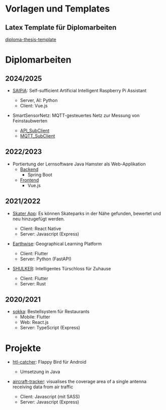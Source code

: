 # Vorlagen und Templates
## Latex Template für Diplomarbeiten
[diploma-thesis-template](https://github.com/htl-anichstrasse/diploma-thesis-template)

# Diplomarbeiten
## 2024/2025

- [SAIPiA](https://github.com/htl-anichstrasse/SAIPiA): Self-sufficient Artificial Intelligent Raspberry Pi Assistant
  - Server, AI: Python
  - Client: Vue.js
    
- SmartSensorNetz: MQTT-gesteuertes Netz zur Messung von Feinstaubwerten
  - [API_SubClient](https://github.com/htl-anichstrasse/smart_sensort_netz_API) 
  - [MQTT_SubClient](https://github.com/htl-anichstrasse/smart_sensort_netz_MQTT_SubClient)


## 2022/2023

- Portiertung der Lernsoftware Java Hamster als Web-Applikation
  - [Backend](https://github.com/htl-anichstrasse/java_hamster_BackendSpring)
    - Spring Boot
  - [Frontend](https://github.com/htl-anichstrasse/java_hamster_FrontendVue)
    - Vue.js

## 2021/2022

- [Skater App](https://github.com/htl-anichstrasse/skatebuddy): Es können Skateparks in der Nähe gefunden, bewertet und neu hinzugefügt werden.
  - Client: React Native
  - Server: Javascript (Express)
 
- [Earthwise](https://github.com/htl-anichstrasse/earthwise): Geographical Learning Platform
  - Client: Flutter
  - Server: Python (FastAPI)
 
- [SHULKER](https://github.com/htl-anichstrasse/shulker): Intelligentes Türschloss für Zuhause
  - Client: Flutter
  - Server: Rust
  
## 2020/2021

- [sokka](https://github.com/htl-anichstrasse/sokka): Bestellsystem für Restaurants
  - Mobile: Flutter
  - Web: React.js
  - Server: TypeScript (Express)

# Projekte

- [htl-catcher](https://github.com/htl-anichstrasse/htl-catcher): Flappy Bird für Android
  - Umsetzung in Java

- [aircraft-tracker](https://github.com/htl-anichstrasse/aircraft-tracker): visualises the coverage area of a single antenna receiving data from air traffic
  - Client: Javascript (mit SASS)
  - Server: Javascript (Express)
  
